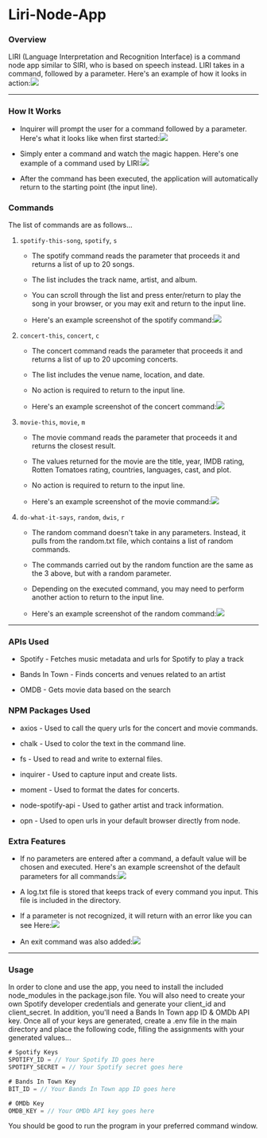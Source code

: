 # Liri-Node-App

### Overview

LIRI (Language Interpretation and Recognition Interface) is a command node app similar to SIRI, who is based on speech instead. LIRI takes in a command, followed by a parameter. Here's an example of how it looks in action:![](screenshots/main.png)

- - -

### How It Works

* Inquirer will prompt the user for a command followed by a parameter. Here's what it looks like when first started:![](screenshots/start.png)

* Simply enter a command and watch the magic happen. Here's one example of a command used by LIRI:![](screenshots/command.png)

* After the command has been executed, the application will automatically return to the starting point (the input line).

### Commands

The list of commands are as follows...

1. `spotify-this-song`, `spotify`, `s`

    * The spotify command reads the parameter that proceeds it and returns a list of up to 20 songs.

    * The list includes the track name, artist, and album.

    * You can scroll through the list and press enter/return to play the song in your browser, or you may exit and return to the input line.

    * Here's an example screenshot of the spotify command:![](screenshots/spotify.png)

2. `concert-this`, `concert`, `c`

    * The concert command reads the parameter that proceeds it and returns a list of up to 20 upcoming concerts.

    * The list includes the venue name, location, and date.

    * No action is required to return to the input line.

    * Here's an example screenshot of the concert command:![](screenshots/concert.png)

3. `movie-this`, `movie`, `m`

    * The movie command reads the parameter that proceeds it and returns the closest result.

    * The values returned for the movie are the title, year, IMDB rating, Rotten Tomatoes rating, countries, languages, cast, and plot.

    * No action is required to return to the input line.

    * Here's an example screenshot of the movie command:![](screenshots/movie.png)

4. `do-what-it-says`, `random`, `dwis`, `r`

    * The random command doesn't take in any parameters. Instead, it pulls from the random.txt file, which contains a list of random commands.

    * The commands carried out by the random function are the same as the 3 above, but with a random parameter.

    * Depending on the executed command, you may need to perform another action to return to the input line.

    * Here's an example screenshot of the random command:![](screenshots/random.png)

- - -

### APIs Used

* Spotify - Fetches music metadata and urls for Spotify to play a track

* Bands In Town - Finds concerts and venues related to an artist

* OMDB - Gets movie data based on the search

### NPM Packages Used

* axios - Used to call the query urls for the concert and movie commands.

* chalk - Used to color the text in the command line.

* fs - Used to read and write to external files.

* inquirer - Used to capture input and create lists.

* moment - Used to format the dates for concerts.

* node-spotify-api - Used to gather artist and track information.

* opn - Used to open urls in your default browser directly from node.

### Extra Features

* If no parameters are entered after a command, a default value will be chosen and executed. Here's an example screenshot of the default parameters for all commands:![](screenshots/default.png)

* A log.txt file is stored that keeps track of every command you input. This file is included in the directory.

* If a parameter is not recognized, it will return with an error like you can see Here:![](screenshots/error.png)

* An exit command was also added:![](screenshots/exit.png)

- - -

### Usage

In order to clone and use the app, you need to install the included node_modules in the package.json file. You will also need to create your own Spotify developer credentials and generate your client_id and client_secret. In addition, you'll need a Bands In Town app ID & OMDb API key. Once all of your keys are generated, create a .env file in the main directory and place the following code, filling the assignments with your generated values...

```js
# Spotify Keys
SPOTIFY_ID = // Your Spotify ID goes here
SPOTIFY_SECRET = // Your Spotify secret goes here

# Bands In Town Key
BIT_ID = // Your Bands In Town app ID goes here

# OMDb Key
OMDB_KEY = // Your OMDb API key goes here
```

You should be good to run the program in your preferred command window.
